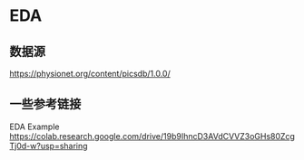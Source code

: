 # EDA
## 数据源
https://physionet.org/content/picsdb/1.0.0/

## 一些参考链接 
EDA Example https://colab.research.google.com/drive/19b9IhncD3AVdCVVZ3oGHs80ZcgTj0d-w?usp=sharing